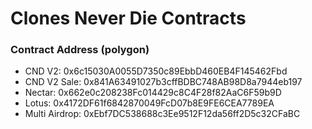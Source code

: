 # Clones Never Die Contracts

### Contract Address (polygon)
- CND V2: 0x6c15030A0055D7350c89EbbD460EB4F145462Fbd
- CND V2 Sale: 0x841A63491027b3cffBDBC748AB98D8a7944eb197
- Nectar: 0x662e0c208238Fc014429c8C4F28f82AaC6F59b9D
- Lotus: 0x4172DF61f6842870049FcD07b8E9FE6CEA7789EA
- Multi Airdrop: 0xEbf7DC538688c3Ee9512F12da56ff2D5c32CFaBC